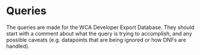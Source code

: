 # Queries
The queries are made for the WCA Developer Export Database. They should start with a comment about what
the query is trying to accomplish, and any possible caveats (e.g. datapoints that are being ignored or how DNFs are handled).
